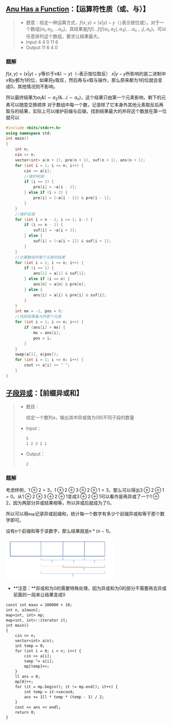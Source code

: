 ## [Anu Has a Function](https://codeforces.com/contest/1300/problem/C)：【运算符性质（或、与）】
> - 题意：给定一种运算方式，$f(x,y)=(x|y)-y$（`|`表示按位或）。对于一个数组$[a_1,a_2,\dots a_n]$，其结果是$f(f(\dots f(f(a_1,a_2),a_3),\dots a_{n-1}),a_n)$。可以任意排列这个数组，要求让结果最大。
> - Input
>   4
>   4 0 11 6
> - Output
>   11 6 4 0

### 题解
$f(x,y)=(x|y)-y$等价于$x\&(\sim y)$（`~`表示按位取反）
$x|y-y$所影响的是二进制中$x$和$y$都为1的位，如果将$y$取反，然后再与$x$取与操作，那么原来都为1的位就会变成0，其他情况则不影响。

所以最终结果为$a_1\&(\sim a_2)\&\dots (\sim a_n)$，这个结果只由第一个元素影响，剩下的元素可以随意交换顺序
对于数组中每一个数，记录除了它本身外其他元素取反后再取与的结果，实际上可以维护前缀与后缀，找到结果最大的并将这个数放在第一位就可以
```c++
#include <bits/stdc++.h>
using namespace std;
int main()
{
    int n;
    cin >> n;
    vector<int> a(n + 1), pre(n + 1), suf(n + 1), ans(n + 1);
    for (int i = 1; i <= n; i++) {
        cin >> a[i];
        //维护前缀
        if (i == 2) { 
            pre[i] = ~a[i - 1];
        } else if (i > 2) {
            pre[i] = (~a[i - 1]) & pre[i - 1];
        }
    }
    //维护后缀
    for (int i = n - 1; i >= 1; i--) {
        if (i == n - 1) {
            suf[i] = ~a[i + 1];
        } else {
            suf[i] = (~a[i + 1]) & suf[i + 1];
        }
    }
    //计算数组中每个元素的结果
    for (int i = 1; i <= n; i++) {
        if (i == 1) {
            ans[1] = a[1] & suf[1];
        } else if (i == n) {
            ans[n] = a[n] & pre[n];
        } else {
            ans[i] = a[i] & pre[i] & suf[i];
        }
    }
    int mx = -1, pos = 0;
    //找到结果最大的那个元素
    for (int i = 1; i <= n; i++) {
        if (ans[i] > mx) {
            mx = ans[i];
            pos = i;
        }
    }
    swap(a[1], a[pos]);
    for (int i = 1; i <= n; i++) {
        cout << a[i] << " ";
    }
}
```



## [子段异或](https://ac.nowcoder.com/acm/contest/3005/D)：【前缀异或和】

> - 题目：
>
>   给定一个数列a，输出其中异或值为0的不同子段的数量
>
> - Input：
>
>   ```
>   5
>   1 2 3 2 1
>   ```
>
> - Output：
>
>   ```
>   2
>   ```

### 题解

考虑样例，$1\oplus 2=3$，$1\oplus 2\oplus3\oplus2\oplus1=3$，那么可以得出$3\oplus 2\oplus 1=0$。从$1\oplus 2\oplus3\oplus2\oplus1$变成$3\oplus 2\oplus 1$可以看作是再异或了一个$1\oplus 2$，因为两部分异或结果相等，所以异或后就成为了0。

所以可以用`map`记录异或前缀和，统计每一个数字有多少个前缀异或和等于那个数字即可。

设有n个前缀和等于该数字，那么结果就是$n*(n-1)$。

<img src="图片/子段异或和.png" alt="image-20200211211306140" style="zoom:33%;" />

- **注意：**异或和为0的需要特殊处理，因为异或和为0的部分不需要再去异或前面的一段来让结果变成0

```
const int maxn = 200000 + 10;
int n, a[maxn];
map<int, int> mp;
map<int, int>::iterator it;
int main()
{
    cin >> n;
    vector<int> a(n);
    int temp = 0;
    for (int i = 0; i < n; i++) {
        cin >> a[i];
        temp ^= a[i];
        mp[temp]++;
    }
    ll ans = 0;
    mp[0]++;
    for (it = mp.begin(); it != mp.end(); it++) {
        int temp = it->second;
        ans += 1ll * temp * (temp - 1) / 2;
    }
    cout << ans << endl;
    return 0;
}
```

